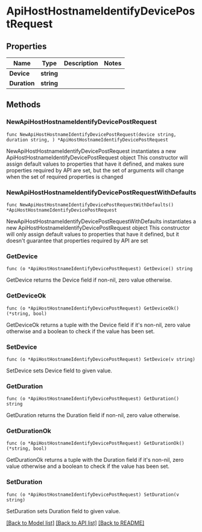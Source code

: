 # ApiHostHostnameIdentifyDevicePostRequest

## Properties

Name | Type | Description | Notes
------------ | ------------- | ------------- | -------------
**Device** | **string** |  | 
**Duration** | **string** |  | 

## Methods

### NewApiHostHostnameIdentifyDevicePostRequest

`func NewApiHostHostnameIdentifyDevicePostRequest(device string, duration string, ) *ApiHostHostnameIdentifyDevicePostRequest`

NewApiHostHostnameIdentifyDevicePostRequest instantiates a new ApiHostHostnameIdentifyDevicePostRequest object
This constructor will assign default values to properties that have it defined,
and makes sure properties required by API are set, but the set of arguments
will change when the set of required properties is changed

### NewApiHostHostnameIdentifyDevicePostRequestWithDefaults

`func NewApiHostHostnameIdentifyDevicePostRequestWithDefaults() *ApiHostHostnameIdentifyDevicePostRequest`

NewApiHostHostnameIdentifyDevicePostRequestWithDefaults instantiates a new ApiHostHostnameIdentifyDevicePostRequest object
This constructor will only assign default values to properties that have it defined,
but it doesn't guarantee that properties required by API are set

### GetDevice

`func (o *ApiHostHostnameIdentifyDevicePostRequest) GetDevice() string`

GetDevice returns the Device field if non-nil, zero value otherwise.

### GetDeviceOk

`func (o *ApiHostHostnameIdentifyDevicePostRequest) GetDeviceOk() (*string, bool)`

GetDeviceOk returns a tuple with the Device field if it's non-nil, zero value otherwise
and a boolean to check if the value has been set.

### SetDevice

`func (o *ApiHostHostnameIdentifyDevicePostRequest) SetDevice(v string)`

SetDevice sets Device field to given value.


### GetDuration

`func (o *ApiHostHostnameIdentifyDevicePostRequest) GetDuration() string`

GetDuration returns the Duration field if non-nil, zero value otherwise.

### GetDurationOk

`func (o *ApiHostHostnameIdentifyDevicePostRequest) GetDurationOk() (*string, bool)`

GetDurationOk returns a tuple with the Duration field if it's non-nil, zero value otherwise
and a boolean to check if the value has been set.

### SetDuration

`func (o *ApiHostHostnameIdentifyDevicePostRequest) SetDuration(v string)`

SetDuration sets Duration field to given value.



[[Back to Model list]](../README.md#documentation-for-models) [[Back to API list]](../README.md#documentation-for-api-endpoints) [[Back to README]](../README.md)



